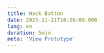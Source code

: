 ```yaml
---
title: Hack Button
date: 2023-11-21T16:26:00.000
lang: en
duration: 5min
meta: 'View Prototype'
---
```




<HackButton />

